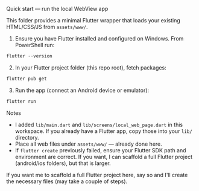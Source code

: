 Quick start — run the local WebView app

This folder provides a minimal Flutter wrapper that loads your existing HTML/CSS/JS from `assets/www/`.

1) Ensure you have Flutter installed and configured on Windows. From PowerShell run:

```powershell
flutter --version
```

2) In your Flutter project folder (this repo root), fetch packages:

```powershell
flutter pub get
```

3) Run the app (connect an Android device or emulator):

```powershell
flutter run
```

Notes
- I added `lib/main.dart` and `lib/screens/local_web_page.dart` in this workspace. If you already have a Flutter app, copy those into your `lib/` directory.
- Place all web files under `assets/www/` — already done here.
- If `flutter create` previously failed, ensure your Flutter SDK path and environment are correct. If you want, I can scaffold a full Flutter project (android/ios folders), but that is larger.

If you want me to scaffold a full Flutter project here, say so and I'll create the necessary files (may take a couple of steps).
